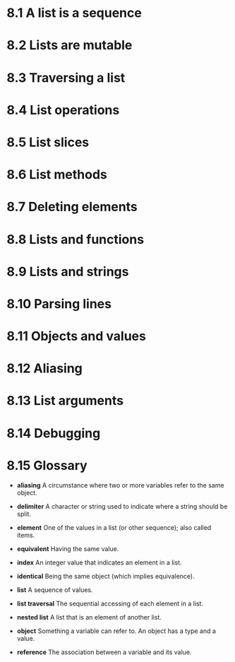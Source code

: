 # 8.1 A list is a sequence

# 8.2 Lists are mutable

# 8.3 Traversing a list

# 8.4 List operations

# 8.5 List slices

# 8.6 List methods

# 8.7 Deleting elements

# 8.8 Lists and functions

# 8.9 Lists and strings

# 8.10 Parsing lines

# 8.11 Objects and values

# 8.12 Aliasing

# 8.13 List arguments

# 8.14 Debugging

# 8.15 Glossary

* **aliasing** A circumstance where two or more variables refer to the same object. 

* **delimiter** A character or string used to indicate where a string should be split. 

* **element** One of the values in a list (or other sequence); also called items. 

* **equivalent** Having the same value.

* **index** An integer value that indicates an element in a list. 

* **identical** Being the same object (which implies equivalence). 

* **list** A sequence of values.

* **list traversal** The sequential accessing of each element in a list. 

* **nested list** A list that is an element of another list.

* **object** Something a variable can refer to. An object has a type and a value. 

* **reference** The association between a variable and its value.
